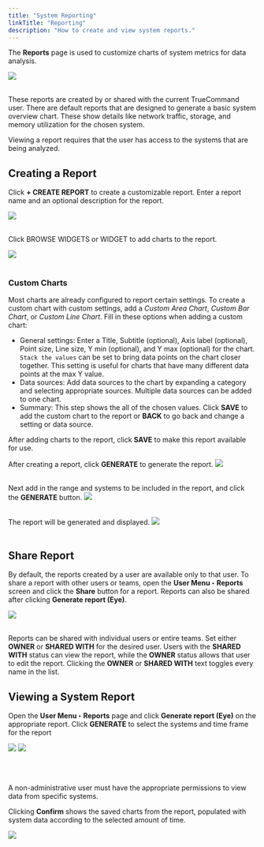 ```yaml
---
title: "System Reporting"
linkTitle: "Reporting"
description: "How to create and view system reports."
---
```


The **Reports** page is used to customize charts of system metrics for data analysis.

<img src="/images/tc-1.3-reporting.PNG">
<br><br>

These reports are created by or shared with the current TrueCommand user.
There are default reports that are designed to generate a basic system overview chart.
These show details like network traffic, storage, and memory utilization for the chosen system.

Viewing a report requires that the user has access to the systems that are being analyzed.

## Creating a Report

Click **+ CREATE REPORT** to create a customizable report.
Enter a report name and an optional description for the report.

<img src="/images/tc-1.3-reports-new-1.PNG">
<br><br>

Click BROWSE WIDGETS or WIDGET to add charts to the report.

<img src="/images/tc-1.3-reports-new-2.PNG">
<br><br>

### Custom Charts

Most charts are already configured to report certain settings.
To create a custom chart with custom settings, add a *Custom Area Chart*, *Custom Bar Chart*, or *Custom Line Chart*.
Fill in these options when adding a custom chart:

* General settings: Enter a Title, Subtitle (optional), Axis label (optional), Point size, Line size, Y min (optional), and Y max (optional) for the chart.
  `Stack the values` can be set to bring data points on the chart closer together.
  This setting is useful for charts that have many different data points at the max Y value.
* Data sources: Add data sources to the chart by expanding a category and selecting appropriate sources.
  Multiple data sources can be added to one chart.
* Summary: This step shows the all of the chosen values.
  Click **SAVE** to add the custom chart to the report or **BACK** to go back and change a setting or data source.

After adding charts to the report, click **SAVE** to make this report available for use.

After creating a report, click **GENERATE** to generate the report.
<img src="/images/tc-1.3-reports-new-3.PNG">
<br><br>

Next add in the range and systems to be included in the report, and click the **GENERATE** button.
<img src="/images/tc-1.3-reports-new-4.PNG">
<br><br>

The report will be generated and displayed.
<img src="/images/tc-1.3-reports-new-5.PNG">
<br><br>


## Share Report

By default, the reports created by a user are available only to that user.
To share a report with other users or teams, open the **User Menu ‣ Reports** screen and click the **Share** button for a report.
Reports can also be shared after clicking **Generate report (Eye)**.

<img src="/images/tc-reports-share-users.png">
<br><br>

Reports can be shared with individual users or entire teams.
Set either **OWNER** or **SHARED WITH** for the desired user.
Users with the **SHARED WITH** status can view the report, while the **OWNER** status allows that user to edit the report.
Clicking the **OWNER** or **SHARED WITH** text toggles every name in the list.

## Viewing a System Report

Open the **User Menu ‣ Reports** page and click **Generate report (Eye)** on the appropriate report.
Click **GENERATE** to select the systems and time frame for the report

<img src="/images/tc-1.3-generate-report.PNG">
<img src="/images/tc-1.3-generate-report-2.PNG">

<br><br>

A non-administrative user must have the appropriate permissions to view data from specific systems.

Clicking **Confirm** shows the saved charts from the report, populated with system data according to the selected amount of time.

<img src="/images/tc-1.3-reports-new-5.PNG">
<br><br>
